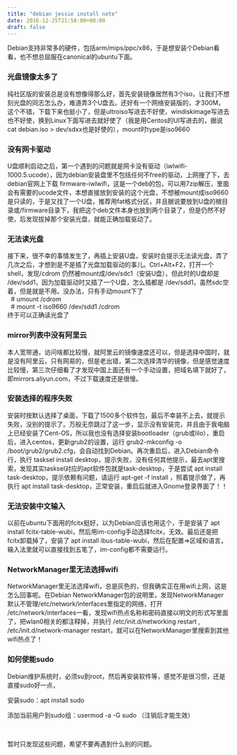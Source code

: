 ```yaml
---
title: "debian jessie install note"
date: 2016-12-25T21:58:00+08:00
draft: false
---
```


Debian支持非常多的硬件，包括arm/mips/ppc/x86，于是想安装个Debian看看，也不想总屈服在canonical的ubuntu下面。


### 光盘镜像太多了


纯社区版的安装总是没有想像得那么好，首先安装镜像居然有3个iso，让我们不想刻光盘的同志怎么办，难道弄3个U盘去。还好有一个网络安装版的，才300M，这个不错，下载下来也挺小了，但是ultroiso写进去不好使，windiskimage写进去也不好使，换到Linux下面写进去就好使了（我是用Centos的UI写进去的，据说cat debian.iso > dev/sdxx也是好使的），mount时type是iso9660


### 没有网卡驱动


U盘顺利启动之后，第一个遇到的问题就是网卡没有驱动（iwlwifi-1000.5.ucode），因为debian安装盘里不包括任何不free的驱动，上网搜了下，去debian官网上下载 firmware-iwlwifi，这是一个deb的包，可以用7zip解压，里面会有需要的ucode文件，本想直接放到安装的这个光盘，不想被mount成iso9660是只读的，于是又找了一个U盘，推荐用fat格式分区，并且据说要放到U盘的根目录或/firmware目录下，我把这个deb文件本身也放到两个目录了，但是仍然不好使，后发现拔掉那个安装光盘，就能正确加载驱动了。


### 无法读光盘


接下来，很不幸的事情发生了，再插上安装U盘，安装时会提示无法读光盘，弄了几次之后，才想到是不是插了光盘加载驱动的事儿。Ctrl+Alt+F2，打开一个shell，发现/cdrom 仍然被mount成/dev/sdc1（安装U盘），但此时的U盘却是 /dev/sdd1，因为加载驱动时又插了一个U盘，怎么插都是 /dev/sdd1，虽然sdc空着，但是就是不用。没办法，只有手动mount下了  
  # umount /cdrom  
  # mount -t iso9660 /dev/sdd1 /cdrom  
终于可以正确读光盘了


### mirror列表中没有阿里云


本人宽带通，访问啥都比较慢，就阿里云的镜像速度还可以，但是选择中国时，就是没有阿里云，只有网易的，但是老出错，第二次选择清华的镜像，但是感觉速度比较慢，第三次仔细看了才发现中国上面还有一个手动设置，把域名填下就好了，即mirrors.aliyun.com，不过下载速度还是很慢。


### 安装选择的程序失败


安装时按默认选择了桌面，下载了1500多个软件包，最后不幸装不上去，就提示失败，没别的提示了。万般无奈跳过了这一步，显示没有安装完，并且由于我电脑上已经安装了Cent-OS，所以我也没有选择安装bootloader（grub或lilo），重启后，进入centos，更新grub2的设置，运行 grub2-mkconfig -o /boot/grub2/grub2.cfg，会自动找到Debian。再次重启后，进入Debian命令行，执行 tasksel install desktop，提示失败，没有任何其他提示，最去apt里搜索，发现其实tasksel对应的apt软件包就是task-desktop，于是尝试 apt install task-desktop，提示依赖有问题，请运行 apt-get -f install ，照着提示做了，再执行 apt install task-desktop，正常安装，重启后就进入Gnome登录界面了！！


### 无法安装中文输入


以前在ubuntu下面用的fcitx挺好，以为Debian应该也用这个，于是安装了 apt install fcitx-table-wubi，然后用im-config手动选择fcitx，无效。最后还是把fcitx卸载掉了，安装了 apt install ibus-table-wubi，然后在配置=>区域和语言，输入法里就可以直接找到五笔了，im-config都不需要运行。


### NetworkManager里无法选择wifi


NetworkManager里无法选择wifi，总是灰色的，但我确实正在用wifi上网，这是怎么回事呢。在Debian NetworkManager包的说明里，发现NetworkManager默认不管理/etc/network/interfaces里指定的网络，打开 /etc/network/interfaces一看，发现wifi热点名称和密码直接以明文的形式写里面了，把wlan0相关的都注释掉，并执行 /etc/init.d/networking restart , /etc/init.d/network-manager restart，就可以在NetworkManager里搜索到其他wifi热点了！


### 如何使能sudo


Debian维护系统时，必须su到root，然后再安装软件等，感觉不是很习惯，还是直接sudo好一点，


安装sudo：apt install sudo


添加当前用户到sudo组：usermod -a -G sudo  （注销后才能生效）


 


暂时只发现这些问题，希望不要再遇到什么别的问题。


